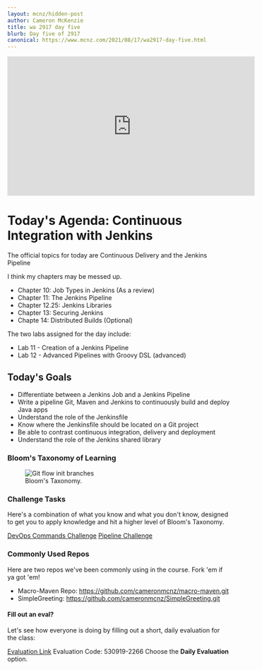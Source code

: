 ```yaml
---
layout: mcnz/hidden-post
author: Cameron McKenzie
title: wa 2917 day five
blurb: Day five of 2917
canonical: https://www.mcnz.com/2021/08/17/wa2917-day-five.html
---
```


<div class="embed-responsive embed-responsive-16by9">
<iframe width="560" height="315" src="https://www.youtube.com/embed/ei7kv7QOMC8" frameborder="0" allow="accelerometer; autoplay; clipboard-write; encrypted-media; gyroscope; picture-in-picture" allowfullscreen></iframe>
</div>

# Today's Agenda: Continuous Integration with Jenkins

The official topics for today are Continuous Delivery and the Jenkins Pipeline

I think my chapters may be messed up. 

- Chapter 10: Job Types in Jenkins (As a review)
- Chapter 11: The Jenkins Pipeline
- Chapter 12.25: Jenkins Libraries
- Chapter 13: Securing Jenkins
- Chapte 14: Distributed Builds (Optional)

The two labs assigned for the day include:

- Lab 11 - Creation of a Jenkins Pipeline
- Lab 12 - Advanced Pipelines with Groovy DSL (advanced)

## Today's Goals

- Differentiate between a Jenkins Job and a Jenkins Pipeline
- Write a pipeline Git, Maven and Jenkins to continuously build and deploy Java apps
- Understand the role of the Jenkinsfile
- Know where the Jenkinsfile should be located on a Git project
- Be able to contrast continuous integration, delivery and deployment
- Understand the role of the Jenkins shared library


### Bloom's Taxonomy of Learning

<figure class="figure">
  <img src="https://courses.dcs.wisc.edu/design-teaching/PlanDesign_Fall2016/2-Online-Course-Design/2_Learning-Objectives-Alignment/images/blooms_shadow_text-centered_890x575.png" alt="Git flow init branches" class="img-fluid mx-auto d-block img-thumbnail rounded ">
  <figcaption class="figure-caption">Bloom's Taxonomy.</figcaption>
</figure>

### Challenge Tasks

Here's a combination of what you know and what you don't know, designed to get you to apply knowledge and hit a higher level of Bloom's Taxonomy.

<a href="https://www.mcnz.com/course/devops-commands.html">DevOps Commands Challenge</a> 
<a href="https://www.mcnz.com/course/pipeline.html">Pipeline Challenge</a>


### Commonly Used Repos

Here are two repos we've been commonly using in the course. Fork 'em if ya got 'em!

- Macro-Maven Repo: <a href="https://github.com/cameronmcnz/macro-maven.git">https://github.com/cameronmcnz/macro-maven.git</a>
- SimpleGreeting: <a href="https://github.com/cameronmcnz/SimpleGreeting.git">https://github.com/cameronmcnz/SimpleGreeting.git</a>

#### Fill out an eval?

Let's see how everyone is doing by filling out a short, daily evaluation for the class:

<a href="https://www.webagesolutions.com/eval.">Evaluation Link</a>
Evaluation Code: 530919-2266
Choose the <b>Daily Evaluation</b> option.
